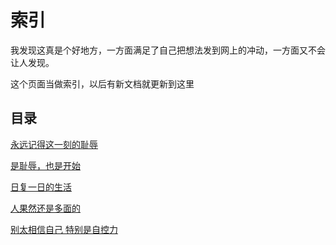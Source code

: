 # 索引

我发现这真是个好地方，一方面满足了自己把想法发到网上的冲动，一方面又不会让人发现。

这个页面当做索引，以后有新文档就更新到这里

## 目录

[永远记得这一刻的耻辱](./remember)

[是耻辱，也是开始](./5_24)

[日复一日的生活](./5_28)

[人果然还是多面的](./5_31)

[别太相信自己  特别是自控力](./6_14)
